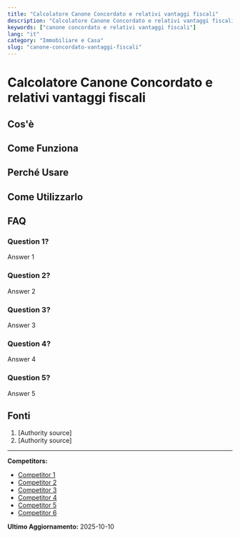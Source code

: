 ```yaml
---
title: "Calcolatore Canone Concordato e relativi vantaggi fiscali"
description: "Calcolatore Canone Concordato e relativi vantaggi fiscali"
keywords: ["canone concordato e relativi vantaggi fiscali"]
lang: "it"
category: "Immobiliare e Casa"
slug: "canone-concordato-vantaggi-fiscali"
---
```


# Calcolatore Canone Concordato e relativi vantaggi fiscali

<!-- TODO: Add introduction -->

## Cos'è

<!-- TODO: Explain what this calculator does -->

## Come Funziona

<!-- TODO: Explain methodology -->

## Perché Usare

<!-- TODO: List benefits -->

## Come Utilizzarlo

<!-- TODO: Step-by-step guide -->

## FAQ

### Question 1?
Answer 1

### Question 2?
Answer 2

### Question 3?
Answer 3

### Question 4?
Answer 4

### Question 5?
Answer 5

## Fonti

1. [Authority source]
2. [Authority source]

---

**Competitors:**
- [Competitor 1](https://www.avvocatoandreani.it/servizi/calcolo-convenienza-cedolare-secca-affitti.php)
- [Competitor 2](https://www.milanoabitare.org/-/calcolatore.canone.concordato)
- [Competitor 3](https://www.zappyrent.com/it/blog/calcolo-canone-concordato-cedolare-secca-e-detrazioni-fiscali/)
- [Competitor 4](https://www.canoneconcordatonline.it/)
- [Competitor 5](https://uppi.it/calcolo-free-di-convenienza-e-corrispondenza-tra-canone-di-locazione-concordato-e-canone-libero/)
- [Competitor 6](https://www.canoneconcordatonline.it/it/calcolo-canone-concordato-bologna/)

**Ultimo Aggiornamento:** 2025-10-10
